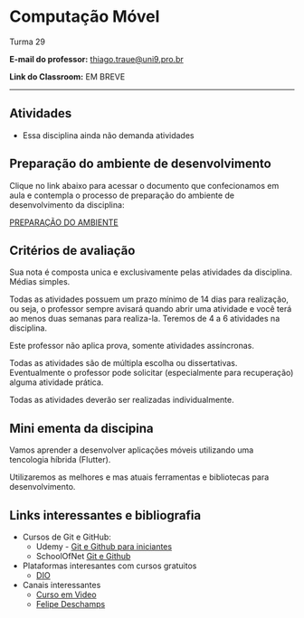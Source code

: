 # Computação Móvel

Turma 29

**E-mail do professor:** thiago.traue@uni9.pro.br

**Link do Classroom:** EM BREVE

---

## Atividades

- Essa disciplina ainda não demanda atividades

## Preparação do ambiente de desenvolvimento

Clique no link abaixo para acessar o documento que confecionamos em aula e contempla o processo de preparação do ambiente de desenvolvimento da disciplina:

[PREPARAÇÃO DO AMBIENTE]()

## Critérios de avaliação

Sua nota é composta unica e exclusivamente pelas atividades da disciplina. Médias simples.

Todas as atividades possuem um prazo mínimo de 14 dias para realização, ou seja, o professor sempre avisará quando abrir uma atividade e você terá ao menos duas semanas para realiza-la. Teremos de 4 a 6 atividades na disciplina.

Este professor não aplica prova, somente atividades assíncronas.

Todas as atividades são de múltipla escolha ou dissertativas. Eventualmente o professor pode solicitar (especialmente para recuperação) alguma atividade prática.

Todas as atividades deverão ser realizadas individualmente.

## Mini ementa da discipina

Vamos aprender a desenvolver aplicações móveis utilizando uma tencologia híbrida (Flutter).

Utilizaremos as melhores e mas atuais ferramentas e bibliotecas para desenvolvimento.

## Links interessantes e bibliografia

- Cursos de Git e GitHub:
  - Udemy - [Git e Github para iniciantes](https://www.udemy.com/course/git-e-github-para-iniciantes/)
  - SchoolOfNet [Git e Github](https://www.schoolofnet.com/curso/git/controle-de-versao/git-e-github/)
- Plataformas interesantes com cursos gratuitos
  - [DIO](https://www.dio.me/)
- Canais interessantes
  - [Curso em Video](https://www.youtube.com/c/CursoemV%C3%ADdeo)
  - [Felipe Deschamps](https://www.youtube.com/c/FilipeDeschamps)